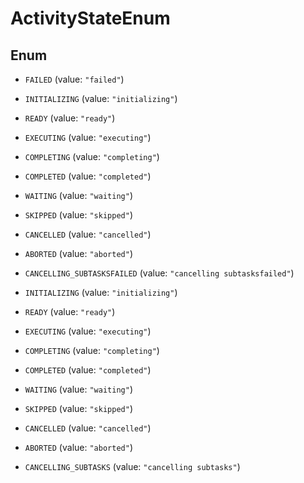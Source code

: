 

# ActivityStateEnum

## Enum


* `FAILED` (value: `"failed"`)

* `INITIALIZING` (value: `"initializing"`)

* `READY` (value: `"ready"`)

* `EXECUTING` (value: `"executing"`)

* `COMPLETING` (value: `"completing"`)

* `COMPLETED` (value: `"completed"`)

* `WAITING` (value: `"waiting"`)

* `SKIPPED` (value: `"skipped"`)

* `CANCELLED` (value: `"cancelled"`)

* `ABORTED` (value: `"aborted"`)

* `CANCELLING_SUBTASKSFAILED` (value: `"cancelling subtasksfailed"`)

* `INITIALIZING` (value: `"initializing"`)

* `READY` (value: `"ready"`)

* `EXECUTING` (value: `"executing"`)

* `COMPLETING` (value: `"completing"`)

* `COMPLETED` (value: `"completed"`)

* `WAITING` (value: `"waiting"`)

* `SKIPPED` (value: `"skipped"`)

* `CANCELLED` (value: `"cancelled"`)

* `ABORTED` (value: `"aborted"`)

* `CANCELLING_SUBTASKS` (value: `"cancelling subtasks"`)



